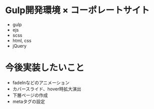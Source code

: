 # Gulp開発環境 × コーポレートサイト
- gulp
- ejs
- scss
- html, css
- jQuery

# 今後実装したいこと
- fadeInなどのアニメーション
- カバースライド、hover時拡大演出
- 下層ページの作成
- metaタグの設定

